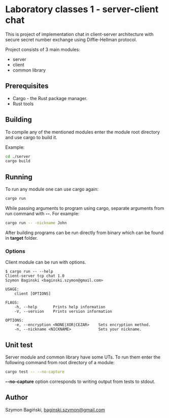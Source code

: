 # Laboratory classes 1 - server-client chat

This is project of implementation chat in client-server architecture with secure secret number exchange using Diffie-Hellman protocol.

Project consists of 3 main modules:

- server
- client
- common library

## Prerequisites

- Cargo - the Rust package manager.
- Rust tools

## Building

To compile any of the mentioned modules enter the module root directory and use cargo to build it.

Example:

``` bash
cd ./server
cargo build
```

## Running

To run any module one can use cargo again:

```bash
cargo run
```

While passing arguments to program using cargo, separate arguments from run command with **--**. For example:

```bash
cargo run -- -nickname John
```

After building programs can be run directly from binary which can be found in **target** folder.

### Options

Client module can be run with options.

```
$ cargo run -- --help
Client-server tcp chat 1.0
Szymon Baginski <baginski.szymon@gmail.com>

USAGE:
    client [OPTIONS]

FLAGS:
    -h, --help       Prints help information
    -V, --version    Prints version information

OPTIONS:
    -e, --encryption <NONE|XOR|CEZAR>    Sets encryption method.
    -n, --nickname <NICKNAME>            Sets your nickname.

```



## Unit test

Server module and common library have some UTs. To run them enter the following command from root directory of a module:

``` bash
cargo test -- --no-capture
```

**--no-capture** option corresponds to writing output from tests to stdout.

 ## Author

Szymon Bagiński, baginski.szymon@gmail.com


